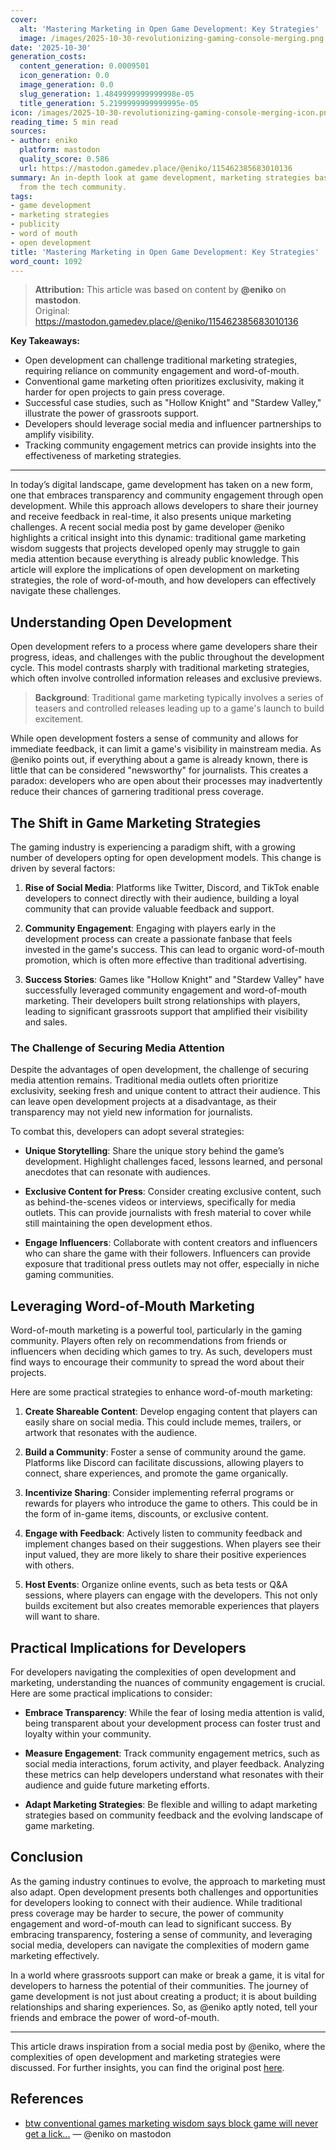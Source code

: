 ```yaml
---
cover:
  alt: 'Mastering Marketing in Open Game Development: Key Strategies'
  image: /images/2025-10-30-revolutionizing-gaming-console-merging.png
date: '2025-10-30'
generation_costs:
  content_generation: 0.0009501
  icon_generation: 0.0
  image_generation: 0.0
  slug_generation: 1.4849999999999998e-05
  title_generation: 5.2199999999999995e-05
icon: /images/2025-10-30-revolutionizing-gaming-console-merging-icon.png
reading_time: 5 min read
sources:
- author: eniko
  platform: mastodon
  quality_score: 0.586
  url: https://mastodon.gamedev.place/@eniko/115462385683010136
summary: An in-depth look at game development, marketing strategies based on insights
  from the tech community.
tags:
- game development
- marketing strategies
- publicity
- word of mouth
- open development
title: 'Mastering Marketing in Open Game Development: Key Strategies'
word_count: 1092
---
```


> **Attribution:** This article was based on content by **@eniko** on **mastodon**.  
> Original: https://mastodon.gamedev.place/@eniko/115462385683010136

**Key Takeaways:**
- Open development can challenge traditional marketing strategies, requiring reliance on community engagement and word-of-mouth.
- Conventional game marketing often prioritizes exclusivity, making it harder for open projects to gain press coverage.
- Successful case studies, such as "Hollow Knight" and "Stardew Valley," illustrate the power of grassroots support.
- Developers should leverage social media and influencer partnerships to amplify visibility.
- Tracking community engagement metrics can provide insights into the effectiveness of marketing strategies.

---

In today’s digital landscape, game development has taken on a new form, one that embraces transparency and community engagement through open development. While this approach allows developers to share their journey and receive feedback in real-time, it also presents unique marketing challenges. A recent social media post by game developer @eniko highlights a critical insight into this dynamic: traditional game marketing wisdom suggests that projects developed openly may struggle to gain media attention because everything is already public knowledge. This article will explore the implications of open development on marketing strategies, the role of word-of-mouth, and how developers can effectively navigate these challenges.

## Understanding Open Development

Open development refers to a process where game developers share their progress, ideas, and challenges with the public throughout the development cycle. This model contrasts sharply with traditional marketing strategies, which often involve controlled information releases and exclusive previews. 

> **Background**: Traditional game marketing typically involves a series of teasers and controlled releases leading up to a game's launch to build excitement.

While open development fosters a sense of community and allows for immediate feedback, it can limit a game's visibility in mainstream media. As @eniko points out, if everything about a game is already known, there is little that can be considered "newsworthy" for journalists. This creates a paradox: developers who are open about their processes may inadvertently reduce their chances of garnering traditional press coverage.

## The Shift in Game Marketing Strategies

The gaming industry is experiencing a paradigm shift, with a growing number of developers opting for open development models. This change is driven by several factors:

1. **Rise of Social Media**: Platforms like Twitter, Discord, and TikTok enable developers to connect directly with their audience, building a loyal community that can provide valuable feedback and support.
  
2. **Community Engagement**: Engaging with players early in the development process can create a passionate fanbase that feels invested in the game's success. This can lead to organic word-of-mouth promotion, which is often more effective than traditional advertising.

3. **Success Stories**: Games like "Hollow Knight" and "Stardew Valley" have successfully leveraged community engagement and word-of-mouth marketing. Their developers built strong relationships with players, leading to significant grassroots support that amplified their visibility and sales.

### The Challenge of Securing Media Attention

Despite the advantages of open development, the challenge of securing media attention remains. Traditional media outlets often prioritize exclusivity, seeking fresh and unique content to attract their audience. This can leave open development projects at a disadvantage, as their transparency may not yield new information for journalists.

To combat this, developers can adopt several strategies:

- **Unique Storytelling**: Share the unique story behind the game’s development. Highlight challenges faced, lessons learned, and personal anecdotes that can resonate with audiences.
  
- **Exclusive Content for Press**: Consider creating exclusive content, such as behind-the-scenes videos or interviews, specifically for media outlets. This can provide journalists with fresh material to cover while still maintaining the open development ethos.

- **Engage Influencers**: Collaborate with content creators and influencers who can share the game with their followers. Influencers can provide exposure that traditional press outlets may not offer, especially in niche gaming communities.

## Leveraging Word-of-Mouth Marketing

Word-of-mouth marketing is a powerful tool, particularly in the gaming community. Players often rely on recommendations from friends or influencers when deciding which games to try. As such, developers must find ways to encourage their community to spread the word about their projects.

Here are some practical strategies to enhance word-of-mouth marketing:

1. **Create Shareable Content**: Develop engaging content that players can easily share on social media. This could include memes, trailers, or artwork that resonates with the audience.

2. **Build a Community**: Foster a sense of community around the game. Platforms like Discord can facilitate discussions, allowing players to connect, share experiences, and promote the game organically.

3. **Incentivize Sharing**: Consider implementing referral programs or rewards for players who introduce the game to others. This could be in the form of in-game items, discounts, or exclusive content.

4. **Engage with Feedback**: Actively listen to community feedback and implement changes based on their suggestions. When players see their input valued, they are more likely to share their positive experiences with others.

5. **Host Events**: Organize online events, such as beta tests or Q&A sessions, where players can engage with the developers. This not only builds excitement but also creates memorable experiences that players will want to share.

## Practical Implications for Developers

For developers navigating the complexities of open development and marketing, understanding the nuances of community engagement is crucial. Here are some practical implications to consider:

- **Embrace Transparency**: While the fear of losing media attention is valid, being transparent about your development process can foster trust and loyalty within your community.

- **Measure Engagement**: Track community engagement metrics, such as social media interactions, forum activity, and player feedback. Analyzing these metrics can help developers understand what resonates with their audience and guide future marketing efforts.

- **Adapt Marketing Strategies**: Be flexible and willing to adapt marketing strategies based on community feedback and the evolving landscape of game marketing.

## Conclusion

As the gaming industry continues to evolve, the approach to marketing must also adapt. Open development presents both challenges and opportunities for developers looking to connect with their audience. While traditional press coverage may be harder to secure, the power of community engagement and word-of-mouth can lead to significant success. By embracing transparency, fostering a sense of community, and leveraging social media, developers can navigate the complexities of modern game marketing effectively.

In a world where grassroots support can make or break a game, it is vital for developers to harness the potential of their communities. The journey of game development is not just about creating a product; it is about building relationships and sharing experiences. So, as @eniko aptly noted, tell your friends and embrace the power of word-of-mouth.

---

This article draws inspiration from a social media post by @eniko, where the complexities of open development and marketing strategies were discussed. For further insights, you can find the original post [here](https://mastodon.gamedev.place/@eniko/115462385683010136).

## References

- [btw conventional games marketing wisdom says block game will never get a lick...](https://mastodon.gamedev.place/@eniko/115462385683010136) — @eniko on mastodon